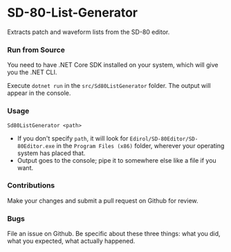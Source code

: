 # SD-80-List-Generator

Extracts patch and waveform lists from the SD-80 editor.

### Run from Source

You need to have .NET Core SDK installed on your system, which will give you the .NET CLI.

Execute `dotnet run` in the `src/Sd80ListGenerator` folder. The output will appear in the console.

### Usage

`Sd80ListGenerator <path>`

- If you don't specify `path`, it will look for `Edirol/SD-80Editor/SD-80Editor.exe` in the `Program Files (x86)` folder, wherever your operating system has placed that.
- Output goes to the console; pipe it to somewhere else like a file if you want.

### Contributions

Make your changes and submit a pull request on Github for review.

### Bugs

File an issue on Github. Be specific about these three things: what you did, what you expected, what actually happened.
